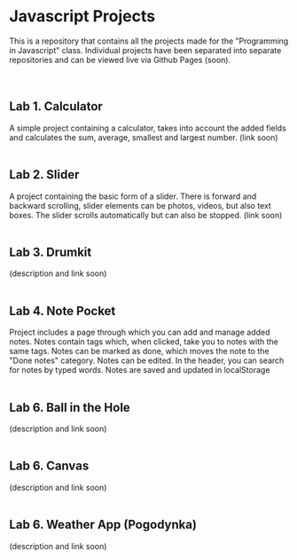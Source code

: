 # Javascript Projects

This is a repository that contains all the projects made for the "Programming in Javascript" class. Individual projects have been separated into separate repositories and can be viewed live via Github Pages (soon).
<br />
<br />
<br />
## Lab 1. Calculator 

A simple project containing a calculator, takes into account the added fields and calculates the sum, average, smallest and largest number.
(link soon)
<br />
<br />
## Lab 2. Slider 

A project containing the basic form of a slider. There is forward and backward scrolling, slider elements can be photos, videos, but also text boxes. The slider scrolls automatically but can also be stopped.
(link soon)
<br />
<br />
## Lab 3. Drumkit 

(description and link soon)
<br />
<br />
## Lab 4. Note Pocket 

Project includes a page through which you can add and manage added notes. Notes contain tags which, when clicked, take you to notes with the same tags. Notes can be marked as done, which moves the note to the "Done notes" category. Notes can be edited. In the header, you can search for notes by typed words. Notes are saved and updated in localStorage
<br />
<br />
## Lab 6. Ball in the Hole

(description and link soon)
<br />
<br />
## Lab 6. Canvas 

(description and link soon)
<br />
<br />
## Lab 6. Weather App (Pogodynka)

(description and link soon)
